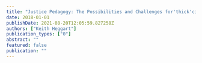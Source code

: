 ```yaml
---
title: "Justice Pedagogy: The Possibilities and Challenges for'thick'citizenship Education amongst Australian School Students"
date: 2018-01-01
publishDate: 2021-08-20T12:05:59.827258Z
authors: ["Keith Heggart"]
publication_types: ["0"]
abstract: ""
featured: false
publication: ""
---
```


